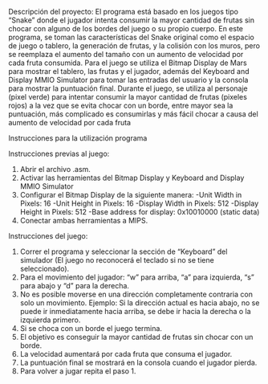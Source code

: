 Descripción del proyecto:
El programa está basado en los juegos tipo “Snake” donde el jugador intenta consumir la
mayor cantidad de frutas sin chocar con alguno de los bordes del juego o su propio cuerpo.
En este programa, se toman las características del Snake original como el espacio de juego o
tablero, la generación de frutas, y la colisión con los muros, pero se reemplaza el aumento
del tamaño con un aumento de velocidad por cada fruta consumida.
Para el juego se utiliza el Bitmap Display de Mars para mostrar el tablero, las frutas y el
jugador, además del Keyboard and Display MMIO Simulator para tomar las entradas del
usuario y la consola para mostrar la puntuación final.
Durante el juego, se utiliza al personaje (pixel verde) para intentar consumir la mayor
cantidad de frutas (pixeles rojos) a la vez que se evita chocar con un borde, entre mayor sea
la puntuación, más complicado es consumirlas y más fácil chocar a causa del aumento de
velocidad por cada fruta

Instrucciones para la utilización programa

Instrucciones previas al juego:
1. Abrir el archivo .asm.
2. Activar las herramientas del Bitmap Display y Keyboard and Display MMIO
Simulator
3. Configurar el Bitmap Display de la siguiente manera:
    -Unit Width in Pixels: 16
    -Unit Height in Pixels: 16
    -Display Width in Pixels: 512
    -Display Height in Pixels: 512
    -Base address for display: 0x10010000 (static data)
5. Conectar ambas herramientas a MIPS.

Instrucciones del juego:
1. Correr el programa y seleccionar la sección de “Keyboard” del simulador (El juego
no reconocerá el teclado si no se tiene seleccionado).
2. Para el movimiento del jugador: “w” para arriba, “a” para izquierda, “s” para abajo y
“d” para la derecha.
3. No es posible moverse en una dirección completamente contraria con solo un
movimiento. Ejemplo: Si la dirección actual es hacia abajo, no se puede ir
inmediatamente hacia arriba, se debe ir hacia la derecha o la izquierda primero.
4. Si se choca con un borde el juego termina.
5. El objetivo es conseguir la mayor cantidad de frutas sin chocar con un borde.
6. La velocidad aumentará por cada fruta que consuma el jugador.
7. La puntuación final se mostrará en la consola cuando el jugador pierda.
8. Para volver a jugar repita el paso 1.


